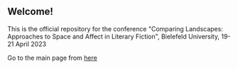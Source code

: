 ## Welcome!

This is the official repository for the conference "Comparing Landscapes: Approaches to Space and Affect in Literary Fiction", Bielefeld University, 19-21 April 2023

Go to the main page from [here](https://comparing-landscapes.github.io?target=_blank)
